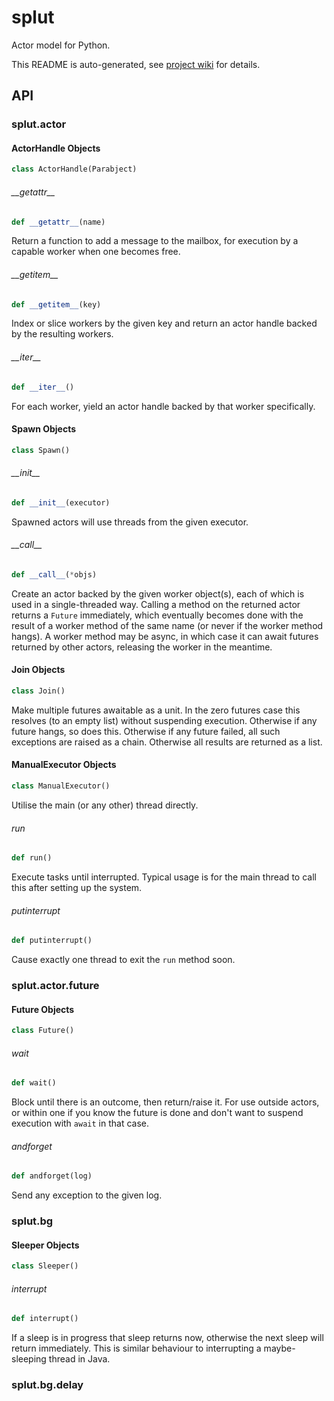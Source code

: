 # splut
Actor model for Python.

This README is auto-generated, see [project wiki](https://wikiwheel.net/s/foyono/w/splut) for details.

## API

<a id="splut.actor"></a>

### splut.actor

<a id="splut.actor.ActorHandle"></a>

#### ActorHandle Objects

```python
class ActorHandle(Parabject)
```

<a id="splut.actor.ActorHandle.__getattr__"></a>

###### \_\_getattr\_\_

```python
def __getattr__(name)
```

Return a function to add a message to the mailbox, for execution by a capable worker when one becomes free.

<a id="splut.actor.ActorHandle.__getitem__"></a>

###### \_\_getitem\_\_

```python
def __getitem__(key)
```

Index or slice workers by the given key and return an actor handle backed by the resulting workers.

<a id="splut.actor.ActorHandle.__iter__"></a>

###### \_\_iter\_\_

```python
def __iter__()
```

For each worker, yield an actor handle backed by that worker specifically.

<a id="splut.actor.Spawn"></a>

#### Spawn Objects

```python
class Spawn()
```

<a id="splut.actor.Spawn.__init__"></a>

###### \_\_init\_\_

```python
def __init__(executor)
```

Spawned actors will use threads from the given executor.

<a id="splut.actor.Spawn.__call__"></a>

###### \_\_call\_\_

```python
def __call__(*objs)
```

Create an actor backed by the given worker object(s), each of which is used in a single-threaded way.
Calling a method on the returned actor returns a `Future` immediately, which eventually becomes done with the result of a worker method of the same name (or never if the worker method hangs).
A worker method may be async, in which case it can await futures returned by other actors, releasing the worker in the meantime.

<a id="splut.actor.Join"></a>

#### Join Objects

```python
class Join()
```

Make multiple futures awaitable as a unit. In the zero futures case this resolves (to an empty list) without suspending execution.
Otherwise if any future hangs, so does this. Otherwise if any future failed, all such exceptions are raised as a chain. Otherwise all results are returned as a list.

<a id="splut.actor.ManualExecutor"></a>

#### ManualExecutor Objects

```python
class ManualExecutor()
```

Utilise the main (or any other) thread directly.

<a id="splut.actor.ManualExecutor.run"></a>

###### run

```python
def run()
```

Execute tasks until interrupted. Typical usage is for the main thread to call this after setting up the system.

<a id="splut.actor.ManualExecutor.putinterrupt"></a>

###### putinterrupt

```python
def putinterrupt()
```

Cause exactly one thread to exit the `run` method soon.

<a id="splut.actor.future"></a>

### splut.actor.future

<a id="splut.actor.future.Future"></a>

#### Future Objects

```python
class Future()
```

<a id="splut.actor.future.Future.wait"></a>

###### wait

```python
def wait()
```

Block until there is an outcome, then return/raise it.
For use outside actors, or within one if you know the future is done and don't want to suspend execution with `await` in that case.

<a id="splut.actor.future.Future.andforget"></a>

###### andforget

```python
def andforget(log)
```

Send any exception to the given log.

<a id="splut.bg"></a>

### splut.bg

<a id="splut.bg.Sleeper"></a>

#### Sleeper Objects

```python
class Sleeper()
```

<a id="splut.bg.Sleeper.interrupt"></a>

###### interrupt

```python
def interrupt()
```

If a sleep is in progress that sleep returns now, otherwise the next sleep will return immediately.
This is similar behaviour to interrupting a maybe-sleeping thread in Java.

<a id="splut.bg.delay"></a>

### splut.bg.delay

